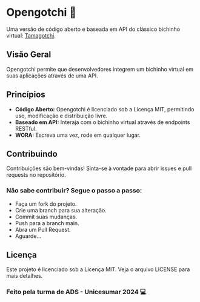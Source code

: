 # Opengotchi 👾
Uma versão de código aberto e baseada em API do clássico bichinho virtual: [Tamagotchi](https://pt.wikipedia.org/wiki/Tamagotchi).

## Visão Geral
Opengotchi permite que desenvolvedores integrem um bichinho virtual em suas aplicações através de uma API.

## Princípios
- **Código Aberto:** Opengotchi é licenciado sob a Licença MIT, permitindo uso, modificação e distribuição livre.
- **Baseado em API:** Interaja com o bichinho virtual através de endpoints RESTful.
- **WORA:** Escreva uma vez, rode em qualquer lugar.

## Contribuindo
Contribuições são bem-vindas! Sinta-se à vontade para abrir issues e pull requests no repositório.

### Não sabe contribuir? Segue o passo a passo:
- Faça um fork do projeto.
- Crie uma branch para sua alteração.
- Commit suas mudanças.
- Push para a branch main.
- Abra um Pull Request.
- Aguarde...

## Licença
Este projeto é licenciado sob a Licença MIT. Veja o arquivo LICENSE para mais detalhes.

### Feito pela turma de ADS - Unicesumar 2024 💻
